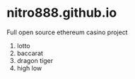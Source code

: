 # nitro888.github.io
Full open source ethereum casino project

1. lotto
2. baccarat
3. dragon tiger
4. high low

